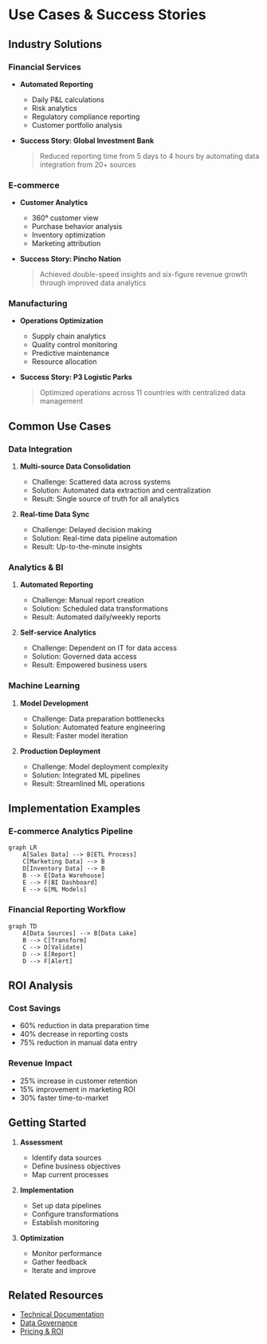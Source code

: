 # Use Cases & Success Stories

## Industry Solutions

### Financial Services
- **Automated Reporting**
  - Daily P&L calculations
  - Risk analytics
  - Regulatory compliance reporting
  - Customer portfolio analysis

- **Success Story: Global Investment Bank**
  > Reduced reporting time from 5 days to 4 hours by automating data integration from 20+ sources

### E-commerce
- **Customer Analytics**
  - 360° customer view
  - Purchase behavior analysis
  - Inventory optimization
  - Marketing attribution

- **Success Story: Pincho Nation**
  > Achieved double-speed insights and six-figure revenue growth through improved data analytics

### Manufacturing
- **Operations Optimization**
  - Supply chain analytics
  - Quality control monitoring
  - Predictive maintenance
  - Resource allocation

- **Success Story: P3 Logistic Parks**
  > Optimized operations across 11 countries with centralized data management

## Common Use Cases

### Data Integration
1. **Multi-source Data Consolidation**
   - Challenge: Scattered data across systems
   - Solution: Automated data extraction and centralization
   - Result: Single source of truth for all analytics

2. **Real-time Data Sync**
   - Challenge: Delayed decision making
   - Solution: Real-time data pipeline automation
   - Result: Up-to-the-minute insights

### Analytics & BI
1. **Automated Reporting**
   - Challenge: Manual report creation
   - Solution: Scheduled data transformations
   - Result: Automated daily/weekly reports

2. **Self-service Analytics**
   - Challenge: Dependent on IT for data access
   - Solution: Governed data access
   - Result: Empowered business users

### Machine Learning
1. **Model Development**
   - Challenge: Data preparation bottlenecks
   - Solution: Automated feature engineering
   - Result: Faster model iteration

2. **Production Deployment**
   - Challenge: Model deployment complexity
   - Solution: Integrated ML pipelines
   - Result: Streamlined ML operations

## Implementation Examples

### E-commerce Analytics Pipeline
```mermaid
graph LR
    A[Sales Data] --> B[ETL Process]
    C[Marketing Data] --> B
    D[Inventory Data] --> B
    B --> E[Data Warehouse]
    E --> F[BI Dashboard]
    E --> G[ML Models]
```

### Financial Reporting Workflow
```mermaid
graph TD
    A[Data Sources] --> B[Data Lake]
    B --> C[Transform]
    C --> D[Validate]
    D --> E[Report]
    D --> F[Alert]
```

## ROI Analysis

### Cost Savings
- 60% reduction in data preparation time
- 40% decrease in reporting costs
- 75% reduction in manual data entry

### Revenue Impact
- 25% increase in customer retention
- 15% improvement in marketing ROI
- 30% faster time-to-market

## Getting Started

1. **Assessment**
   - Identify data sources
   - Define business objectives
   - Map current processes

2. **Implementation**
   - Set up data pipelines
   - Configure transformations
   - Establish monitoring

3. **Optimization**
   - Monitor performance
   - Gather feedback
   - Iterate and improve

## Related Resources
- [Technical Documentation](technical-documentation.md)
- [Data Governance](data-governance.md)
- [Pricing & ROI](pricing-and-roi.md) 